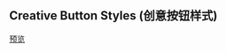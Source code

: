 ## Creative Button Styles (创意按钮样式)

[预览](https://f2ex.github.io/Frontend-Library/packages/CreativeButtons/)